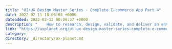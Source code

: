```yaml
---
title: "UI/UX Design Master Series - Complete E-commerce App Part 4"
date: 2022-02-11 18:05:03 +0000
dateadded: 2022-02-12 00:00:37 +0000
description: "    How to research, design, validate, and deliver an entire e-commerce app from the ground-up.  Continue reading on UX Planet »  "
link: "https://uxplanet.org/ui-ux-design-master-series-complete-e-commerce-app-part-4-764df1d68455?source=rss----819cc2aaeee0---4"
category:
directory: _directory/ux-planet.md
---
```

